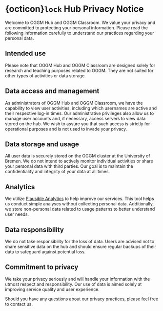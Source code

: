 # {octicon}`lock` Hub Privacy Notice

Welcome to OGGM Hub and OGGM Classroom. We value your privacy and are committed to protecting your personal information. Please read the following information carefully to understand our practices regarding your personal data.

## Intended use

Please note that OGGM Hub and OGGM Classroom are designed solely for research and teaching purposes related to OGGM. They are not suited for other types of activities or data storage.

## Data access and management

As administrators of OGGM Hub and OGGM Classroom, we have the capability to view user activities, including which usernames are active and their respective log-in times. Our administrative privileges also allow us to manage user accounts and, if necessary, access servers to view data stored on the hub. We wish to assure you that such access is strictly for operational purposes and is not used to invade your privacy.

## Data storage and usage

All user data is securely stored on the OGGM cluster at the University of Bremen. We do not intend to actively monitor individual activities or share your personal data with third parties. Our goal is to maintain the confidentiality and integrity of your data at all times.

## Analytics

We utilize [Plausible Analytics](https://plausible.io) to help improve our services. This tool helps us conduct simple analyses without collecting personal data. Additionally, we store non-personal data related to usage patterns to better understand user needs.

## Data responsibility

We do not take responsibility for the loss of data. Users are advised not to share sensitive data on the hub and should ensure regular backups of their data to safeguard against potential loss.

## Commitment to privacy

We take your privacy seriously and will handle your information with the utmost respect and responsibility. Our use of data is aimed solely at improving service quality and user experience.

Should you have any questions about our privacy practices, please feel free to contact us.
